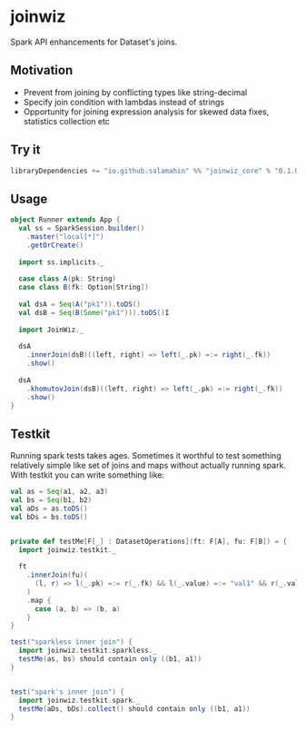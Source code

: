 # joinwiz
Spark API enhancements for Dataset's joins.

## Motivation
* Prevent from joining by conflicting types like string-decimal
* Specify join condition with lambdas instead of strings
* Opportunity for joining expression analysis for skewed data fixes, statistics collection etc

## Try it
```scala
libraryDependencies += "io.github.salamahin" %% "joinwiz_core" % "0.1.0"
```

## Usage

```scala
object Runner extends App {
  val ss = SparkSession.builder()
    .master("local[*]")
    .getOrCreate()
    
  import ss.implicits._
    
  case class A(pk: String)
  case class B(fk: Option[String])
    
  val dsA = Seq(A("pk1")).toDS()
  val dsB = Seq(B(Some("pk1"))).toDS()I
    
  import JoinWiz._
    
  dsA
    .innerJoin(dsB)((left, right) => left(_.pk) =:= right(_.fk))
    .show()
    
  dsA
    .khomutovJoin(dsB)((left, right) => left(_.pk) =:= right(_.fk))
    .show()
}
```

## Testkit

Running spark tests takes ages. Sometimes it worthful to test something relatively simple like set of joins and maps
without actually running spark.
With testkit you can write something like:
```scala
val as = Seq(a1, a2, a3)
val bs = Seq(b1, b2)
val aDs = as.toDS()
val bDs = bs.toDS()


private def testMe[F[_] : DatasetOperations](ft: F[A], fu: F[B]) = {
  import joinwiz.testkit._
    
  ft
    .innerJoin(fu)(
      (l, r) => l(_.pk) =:= r(_.fk) && l(_.value) =:= "val1" && r(_.value) =:= Some(BigDecimal(0L))
    )
    .map {
      case (a, b) => (b, a)
    }
}

test("sparkless inner join") {
  import joinwiz.testkit.sparkless._
  testMe(as, bs) should contain only ((b1, a1))
}


test("spark's inner join") {
  import joinwiz.testkit.spark._
  testMe(aDs, bDs).collect() should contain only ((b1, a1))
}
```